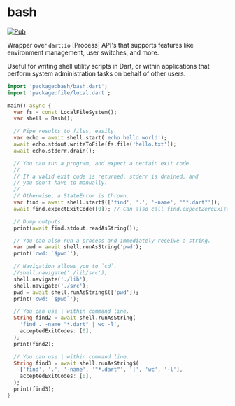 # bash
[![Pub](https://img.shields.io/pub/v/bash.svg)](https://pub.dartlang.org/packages/bash)

Wrapper over `dart:io` [Process] API's that supports features like environment management, user switches, and more.

Useful for writing shell utility scripts in Dart, or within applications that perform system administration
tasks on behalf of other users.

```dart
import 'package:bash/bash.dart';
import 'package:file/local.dart';

main() async {
  var fs = const LocalFileSystem();
  var shell = Bash();

  // Pipe results to files, easily.
  var echo = await shell.start('echo hello world');
  await echo.stdout.writeToFile(fs.file('hello.txt'));
  await echo.stderr.drain();

  // You can run a program, and expect a certain exit code.
  //
  // If a valid exit code is returned, stderr is drained, and
  // you don't have to manually.
  //
  // Otherwise, a StateError is thrown.
  var find = await shell.start$(['find', '.', '-name', '"*.dart"']);
  await find.expectExitCode([0]); // Can also call find.expectZeroExit()

  // Dump outputs.
  print(await find.stdout.readAsString());

  // You can also run a process and immediately receive a string.
  var pwd = await shell.runAsString('pwd');
  print('cwd: `$pwd`');

  // Navigation allows you to `cd`.
  //shell.navigate('./lib/src');
  shell.navigate('./lib');
  shell.navigate('./src');
  pwd = await shell.runAsString$(['pwd']);
  print('cwd: `$pwd`');

  // You can use | within command line.
  String find2 = await shell.runAsString(
    'find . -name "*.dart" | wc -l',
    acceptedExitCodes: [0],
  );
  print(find2);

  // You can use | within command line.
  String find3 = await shell.runAsString$(
    ['find', '.', '-name', '"*.dart"', '|', 'wc', '-l'],
    acceptedExitCodes: [0],
  );
  print(find3);
}
```
